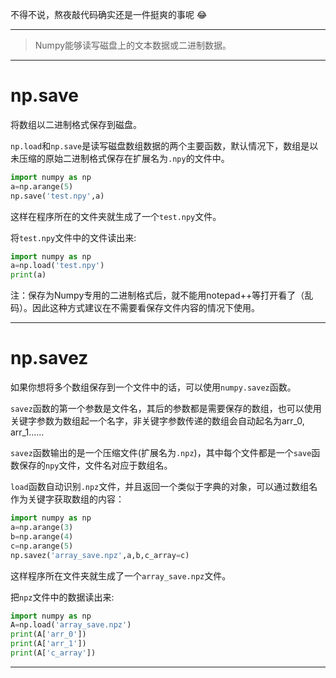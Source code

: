 不得不说，熬夜敲代码确实还是一件挺爽的事呢 :joy:

----------
> Numpy能够读写磁盘上的文本数据或二进制数据。

----------
# np.save
将数组以二进制格式保存到磁盘。

`np.load`和`np.save`是读写磁盘数组数据的两个主要函数，默认情况下，数组是以未压缩的原始二进制格式保存在扩展名为`.npy`的文件中。

```python
import numpy as np
a=np.arange(5)
np.save('test.npy',a)
```

这样在程序所在的文件夹就生成了一个`test.npy`文件。

将`test.npy`文件中的文件读出来:

```python
import numpy as np
a=np.load('test.npy')
print(a)
```

注：保存为Numpy专用的二进制格式后，就不能用notepad++等打开看了（乱码）。因此这种方式建议在不需要看保存文件内容的情况下使用。

----------
# np.savez
如果你想将多个数组保存到一个文件中的话，可以使用`numpy.savez`函数。

`savez`函数的第一个参数是文件名，其后的参数都是需要保存的数组，也可以使用关键字参数为数组起一个名字，非关键字参数传递的数组会自动起名为arr_0, arr_1\......

`savez`函数输出的是一个压缩文件(扩展名为`.npz`)，其中每个文件都是一个`save`函数保存的`npy`文件，文件名对应于数组名。

`load`函数自动识别`.npz`文件，并且返回一个类似于字典的对象，可以通过数组名作为关键字获取数组的内容：

```python
import numpy as np
a=np.arange(3)
b=np.arange(4)
c=np.arange(5)
np.savez('array_save.npz',a,b,c_array=c)
```

这样程序所在文件夹就生成了一个`array_save.npz`文件。

把`npz`文件中的数据读出来:

```python
import numpy as np
A=np.load('array_save.npz')
print(A['arr_0'])
print(A['arr_1'])
print(A['c_array'])
```

----------

